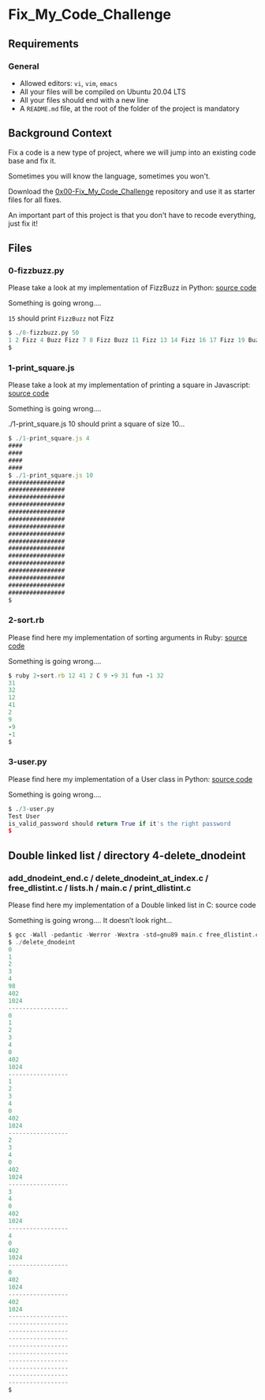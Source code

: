 # Fix_My_Code_Challenge


## Requirements
### General
- Allowed editors: `vi`, `vim`, `emacs`
- All your files will be compiled on Ubuntu 20.04 LTS
- All your files should end with a new line
- A `README.md` file, at the root of the folder of the project is mandatory
## Background Context

Fix a code is a new type of project, where we will jump into an existing code base and fix it.

Sometimes you will know the language, sometimes you won't.

Download the [0x00-Fix_My_Code_Challenge](https://github.com/holbertonschool/0x00-Fix_My_Code_Challenge) repository and use it as starter files for all fixes.

An important part of this project is that you don't have to recode everything, just fix it!

## Files

### 0-fizzbuzz.py
Please take a look at my implementation of FizzBuzz in Python: [source code](https://github.com/holbertonschool/Fix-my-code-0/blob/master/0-fizzbuzz.py)

Something is going wrong….

`15` should print `FizzBuzz` not Fizz
```Python
$ ./0-fizzbuzz.py 50
1 2 Fizz 4 Buzz Fizz 7 8 Fizz Buzz 11 Fizz 13 14 Fizz 16 17 Fizz 19 Buzz Fizz 22 23 Fizz Buzz 26 Fizz 28 29 Fizz 31 32 Fizz 34 Buzz Fizz 37 38 Fizz Buzz 41 Fizz 43 44 Fizz 46 47 Fizz 49 Buzz
$
```

### 1-print_square.js
Please take a look at my implementation of printing a square in Javascript: [source code](https://intranet.hbtn.io/rltoken/1HbXCw-nF028p5VlBAfedQ)

Something is going wrong….

./1-print_square.js 10 should print a square of size 10…
```JavaScript
$ ./1-print_square.js 4
####
####
####
####
$ ./1-print_square.js 10
################
################
################
################
################
################
################
################
################
################
################
################
################
################
################
################
$
```

### 2-sort.rb
Please find here my implementation of sorting arguments in Ruby: [source code](https://intranet.hbtn.io/rltoken/5E7Rrq_70OutipYULjh6Gw)

Something is going wrong….
```Ruby
$ ruby 2-sort.rb 12 41 2 C 9 -9 31 fun -1 32
31
32
12
41
2
9
-9
-1
$
```

### 3-user.py
Please find here my implementation of a User class in Python: [source code](https://github.com/holbertonschool/Fix-my-code-0/blob/master/3-user.py)

Something is going wrong….
```Python
$ ./3-user.py 
Test User
is_valid_password should return True if it's the right password
$
```

## Double linked list / directory 4-delete_dnodeint
### add_dnodeint_end.c / delete_dnodeint_at_index.c / free_dlistint.c / lists.h / main.c / print_dlistint.c

Please find here my implementation of a Double linked list in C: source code

Something is going wrong…. It doesn’t look right…
```C
$ gcc -Wall -pedantic -Werror -Wextra -std=gnu89 main.c free_dlistint.c print_dlistint.c add_dnodeint_end.c delete_dnodeint_at_index.c -o delete_dnodeint
$ ./delete_dnodeint 
0
1
2
3
4
98
402
1024
-----------------
0
1
2
3
4
0
402
1024
-----------------
1
2
3
4
0
402
1024
-----------------
2
3
4
0
402
1024
-----------------
3
4
0
402
1024
-----------------
4
0
402
1024
-----------------
0
402
1024
-----------------
402
1024
-----------------
-----------------
-----------------
-----------------
-----------------
-----------------
-----------------
-----------------
-----------------
-----------------
$
```